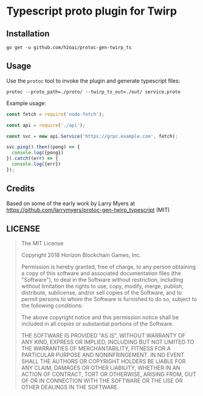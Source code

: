 # Typescript proto plugin for Twirp


## Installation

```
go get -u github.com/h2oai/protoc-gen-twirp_ts
```

## Usage

Use the `protoc` tool to invoke the plugin and generate typescript files:

```
protoc --proto_path=./proto/ --twirp_ts_out=./out/ service.proto
```

Example usage:

```js
const fetch = require('node-fetch');

const api = require('./api');

const svc = new api.Service('https://grpc.example.com', fetch);

svc.ping().then((pong) => {
  console.log({pong})
}).catch((err) => {
  console.log({err})
});
```

## Credits

Based on some of the early work by Larry Myers at https://github.com/larrymyers/protoc-gen-twirp_typescript (MIT)


## LICENSE

> The MIT License
>
> Copyright 2018 Horizon Blockchain Games, Inc.
>
> Permission is hereby granted, free of charge, to any person obtaining a copy of
> this software and associated documentation files (the "Software"), to deal in
> the Software without restriction, including without limitation the rights to
> use, copy, modify, merge, publish, distribute, sublicense, and/or sell copies
> of the Software, and to permit persons to whom the Software is furnished to do
> so, subject to the following conditions:
>
> The above copyright notice and this permission notice shall be included in all
> copies or substantial portions of the Software.
>
> THE SOFTWARE IS PROVIDED "AS IS", WITHOUT WARRANTY OF ANY KIND, EXPRESS OR
> IMPLIED, INCLUDING BUT NOT LIMITED TO THE WARRANTIES OF MERCHANTABILITY,
> FITNESS FOR A PARTICULAR PURPOSE AND NONINFRINGEMENT. IN NO EVENT SHALL THE
> AUTHORS OR COPYRIGHT HOLDERS BE LIABLE FOR ANY CLAIM, DAMAGES OR OTHER
> LIABILITY, WHETHER IN AN ACTION OF CONTRACT, TORT OR OTHERWISE, ARISING FROM,
> OUT OF OR IN CONNECTION WITH THE SOFTWARE OR THE USE OR OTHER DEALINGS IN THE
> SOFTWARE.
